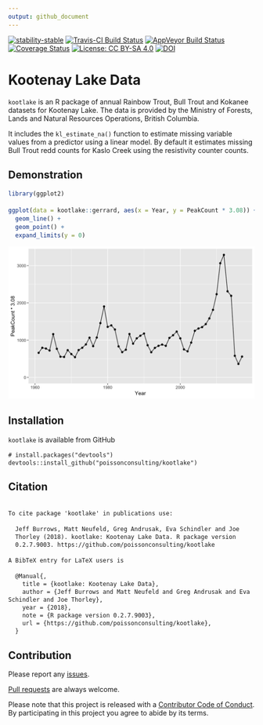 ```yaml
---
output: github_document
---
```


<!-- README.md is generated from README.Rmd. Please edit that file -->




[![stability-stable](https://img.shields.io/badge/stability-stable-green.svg)](https://github.com/joethorley/stability-badges#stable)
[![Travis-CI Build Status](https://travis-ci.org/poissonconsulting/kootlake.svg?branch=master)](https://travis-ci.org/poissonconsulting/kootlake)
[![AppVeyor Build Status](https://ci.appveyor.com/api/projects/status/github/poissonconsulting/kootlake?branch=master&svg=true)](https://ci.appveyor.com/project/poissonconsulting/kootlake)
[![Coverage Status](https://img.shields.io/codecov/c/github/poissonconsulting/kootlake/master.svg)](https://codecov.io/github/poissonconsulting/kootlake?branch=master)
[![License: CC BY-SA 4.0](https://img.shields.io/badge/License-CC%20BY--SA%204.0-lightgrey.svg)](https://creativecommons.org/licenses/by-sa/4.0/)
[![DOI](https://zenodo.org/badge/DOI/10.5281/zenodo.596654.svg)](https://doi.org/10.5281/zenodo.596654)

# Kootenay Lake Data

`kootlake` is an R package of annual Rainbow Trout, Bull Trout and Kokanee datasets for Kootenay Lake.
The data is provided by the Ministry of Forests, Lands and Natural Resources Operations, British Columbia.

It includes the `kl_estimate_na()` function to estimate missing variable values from a predictor using a linear model.
By default it estimates missing Bull Trout redd counts for Kaslo Creek using the resistivity counter counts.

## Demonstration


```r
library(ggplot2)

ggplot(data = kootlake::gerrard, aes(x = Year, y = PeakCount * 3.08)) + 
  geom_line() + 
  geom_point() + 
  expand_limits(y = 0)
```

![plot of chunk unnamed-chunk-2](tools/README-unnamed-chunk-2-1.png)

## Installation

`kootlake` is available from GitHub
```
# install.packages("devtools")
devtools::install_github("poissonconsulting/kootlake")
```

## Citation


```

To cite package 'kootlake' in publications use:

  Jeff Burrows, Matt Neufeld, Greg Andrusak, Eva Schindler and Joe
  Thorley (2018). kootlake: Kootenay Lake Data. R package version
  0.2.7.9003. https://github.com/poissonconsulting/kootlake

A BibTeX entry for LaTeX users is

  @Manual{,
    title = {kootlake: Kootenay Lake Data},
    author = {Jeff Burrows and Matt Neufeld and Greg Andrusak and Eva Schindler and Joe Thorley},
    year = {2018},
    note = {R package version 0.2.7.9003},
    url = {https://github.com/poissonconsulting/kootlake},
  }
```

## Contribution

Please report any [issues](https://github.com/poissonconsulting/kootlake/issues).

[Pull requests](https://github.com/poissonconsulting/kootlake/pulls) are always welcome.

Please note that this project is released with a [Contributor Code of Conduct](CONDUCT.md). By participating in this project you agree to abide by its terms.
